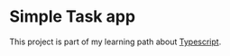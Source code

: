 # Simple Task app

This project is part of my learning path about [Typescript](https://www.youtube.com/watch?v=FJDVKeh7RJI&ab_channel=freeCodeCamp.org).
